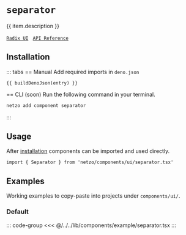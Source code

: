 <script setup>
import SectionDocsCards from '@theme/components/sections/SectionDocsCards.vue'
import en from '~/locales/en.js'
import { ui } from '~/../lib/components/registry.ts'
import { buildDenoJson } from '~/src/utils.ts'
const item = en.components.find(({ uid }) => uid === 'separator')
const entry = ui.find(i => item.uid === i.name)
</script>

<div class="mb-5 w-75px h-75px"  :class="item.icon" />

# `separator`

{{ item.description }}

[`Radix UI`](https://www.radix-ui.com/primitives/docs/components/separator)
&nbsp;
[`API Reference`](https://www.radix-ui.com/primitives/docs/components/separator#api-reference)

## Installation

::: tabs
== Manual
Add required imports in `deno.json`
```json-vue
{{ buildDenoJson(entry) }}
```
== CLI (soon)
Run the following command in your terminal.
```sh
netzo add component separator
```
:::

## Usage

After [installation](#installation) components can be imported and used directly.

```tsx
import { Separator } from 'netzo/components/ui/separator.tsx'
```

## Examples

Working examples to copy-paste into projects under `components/ui/`.

### Default

::: code-group
<<< @/../../lib/components/example/separator.tsx
:::
